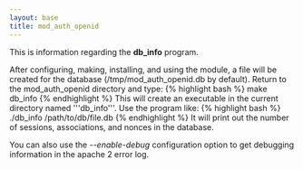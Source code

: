 ```yaml
---
layout: base
title: mod_auth_openid
---
```

This is information regarding the **db_info** program.

After configuring, making, installing, and using the module, a file will be created for the database (/tmp/mod_auth_openid.db by default).  Return to the mod_auth_openid directory and type:
{% highlight bash %}
make db_info
{% endhighlight %}
This will create an executable in the current directory named '''db_info'''.  Use the program like:
{% highlight bash %}
./db_info /path/to/db/file.db
{% endhighlight %}
It will print out the number of sessions, associations, and nonces in the database.

You can also use the *--enable-debug* configuration option to get debugging information in the apache 2 error log.